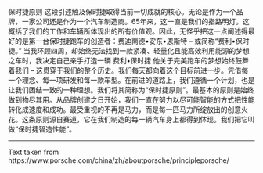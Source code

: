 <p-headline class="p-spacing-mb-32">
  保时捷原则
</p-headline>

<p-text class="p-spacing-mb-16">
  这段引述触及保时捷取得当前一切成就的核心。无论是作为一个品牌，一家公司还是作为一个汽车制造商。65年来，这一直是我们的指路明灯。这概括了我们的工作和车辆所体现出的所有价值观。因此，无怪乎把这一点阐述得最好的是第一台保时捷跑车的创造者：费迪南德•安东•恩斯特 – 或简称“费利•保时捷。”
</p-text>

<p-text class="p-spacing-mb-16">
  当我环顾四周，却始终无法找到一款紧凑、轻量化且能高效利用能源的梦想之车时，我决定自己亲手打造一辆
</p-text>

<p-text class="p-spacing-mb-16">
  费利•保时捷
</p-text>

<p-text>
  他关于完美跑车的梦想始终鼓舞着我们 – 这贯穿于我们的整个历史。我们每天都向着这个目标前进一步。凭借每一个理念、每一项研发和每一款车型。在前进的道路上，我们遵循一个计划，也是让我们团结一致的一种理想。我们将其简称为“保时捷原则”。最基本的原则是始终做到物尽其用。从品牌创建之日开始，我们一直在努力以尽可能智能的方式把性能转化成速度和成功。最受重视的不再是马力，而是每一匹马力所绽放出的创意火花。这条原则源自赛道，它在我们制造的每一辆汽车身上都得到体现。我们把它叫做“保时捷智造性能”。
</p-text>

--- 

<p-text variant="x-small">
  Text taken from https://www.porsche.com/china/zh/aboutporsche/principleporsche/
</p-text>